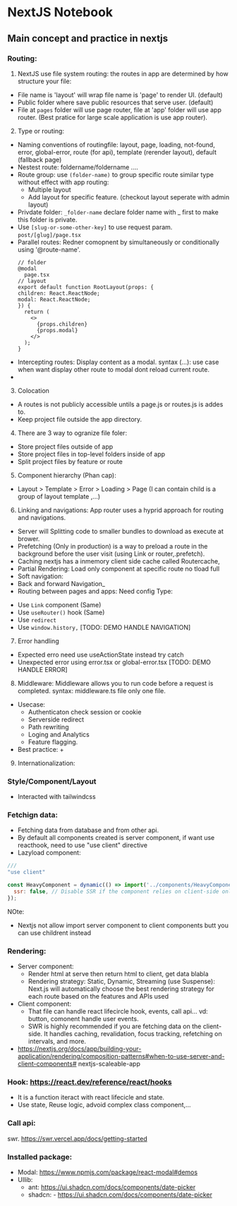 # NextJS Notebook
## Main concept and practice in nextjs
### Routing:
1. NextJS use file system routing: the routes in app are determined by how structure your file:
- File name is 'layout' will wrap file name is 'page' to render UI. (default)
- Public folder where save public resources that serve user. (default)
- File at `pages` folder will use page router, file at 'app' folder will use app router. (Best pratice for large scale application is use app router).

2. Type or routing:
- Naming conventions of routingfile: layout, page, loading, not-found, error, global-error, route (for api), template (rerender layout), default (fallback page)
- Nestest route: foldername/foldername ....
- Route group: use `(folder-name)` to group specific route similar type without effect with app routing:
  + Multiple layout
  + Add layout for specific feature. (checkout layout seperate with admin layout)
- Privdate folder: `_folder-name` declare folder name with _ first to make this folder is private.
- Use `[slug-or-some-other-key]` to use request param. `post/[glug]/page.tsx`
- Parallel routes: Redner comopnent by simultaneously or conditionally using '@route-name'.
  ```tsx
  // folder
  @modal
    page.tsx
  // layout
  export default function RootLayout(props: {
  children: React.ReactNode;
  modal: React.ReactNode;
  }) {
    return (
      <>
        {props.children}
        {props.modal}
      </>
    );
  }
  ```
- Intercepting routes: Display content as a modal. syntax (...): use case when want display other route to modal dont reload current route.
- 

3. Colocation
- A routes is not publicly accessible untils a page.js or routes.js is addes to.
- Keep project file outside the app directory.

4. There are 3 way to ogranize file foler:
- Store project files outside of app
- Store project files in top-level folders inside of app
- Split project files by feature or route

5. Component hierarchy (Phan cap):
- Layout > Template > Error > Loading > Page (I can contain child is a group of layout template ,...)

6. Linking and navigations:
App router uses a hyprid approach for routing and navigations. 
+ Server will Splitting code to smaller bundles to download as execute at brower.
+ Prefetching (Only in production) is a way to preload a route in the background before the user visit (using Link or router,.prefetch).
+ Caching nextjs has a inmemory client side cache called Routercache, 
+ Partial Rendering: Load only component at specific route no tload full
+ Soft navigation: 
+ Back and forward Navigation_
+ Routing between pages and apps: Need config
Type:
- Use `Link` component (Same)
- Use `useRouter()` hook (Same)
- Use `redirect`
- Use `window.history,` 
[TODO: DEMO HANDLE NAVIGATION]

7. Error handling
- Expected erro need use useActionState instead try catch
- Unexpected error using error.tsx or global-error.tsx
[TODO: DEMO HANDLE ERROR]

8. Middleware:
Middleware allows you to run code before a request is completed.
syntax: middleware.ts file only one file.
- Usecase:
    + Authenticaton check session or cookie
    + Serverside redirect
    + Path rewriting
    + Loging and Analytics
    + Feature flagging.
- Best practice:
    + 
9. Internationalization:


### Style/Component/Layout
- Interacted with tailwindcss

### Fetchign data:
- Fetching data from database and from other api.
- By default all components created is server component, if want use reacthook, need to use "use client" directive
- Lazyload component: 
```javascript
///
"use client"

const HeavyComponent = dynamic(() => import('../components/HeavyComponent'), {
  ssr: false, // Disable SSR if the component relies on client-side only features
});

```
NOte: 
- Nextjs not allow import server component to client components butt you can use childrent instead

### Rendering:
- Server component: 
  + Render html at serve then return html to client, get data blabla
  + Rendering strategy: Static, Dynamic, Streaming (use Suspense): Next.js will automatically choose the best rendering strategy for each route based on the features and APIs used
- Client component: 
  + That file can handle react lifecircle hook, events, call api... vd: button, comonent handle user events. 
  + SWR is highly recommended if you are fetching data on the client-side. It handles caching, revalidation, focus tracking, refetching on intervals, and more.
- https://nextjs.org/docs/app/building-your-application/rendering/composition-patterns#when-to-use-server-and-client-components# nextjs-scaleable-app

### Hook: https://react.dev/reference/react/hooks
- It is a function iteract with react lifecicle and state.
- Use state, Reuse logic, advoid complex class component,...

### Call api:
swr.
https://swr.vercel.app/docs/getting-started


### Installed package:
- Modal: https://www.npmjs.com/package/react-modal#demos
- UIlib:
  - ant: https://ui.shadcn.com/docs/components/date-picker
  - shadcn: - https://ui.shadcn.com/docs/components/date-picker